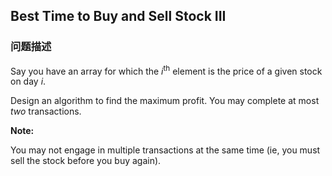 ## Best Time to Buy and Sell Stock III  
### 问题描述
Say you have an array for which the *i*<sup>th</sup> element is the price of a given stock on day *i*.

Design an algorithm to find the maximum profit. You may complete at most *two* transactions.

**Note:**<br />
You may not engage in multiple transactions at the same time (ie, you must sell the stock before you buy again).
